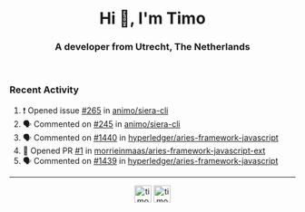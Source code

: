 <h1 align="center">Hi 👋, I'm Timo</h1>
<h3 align="center">A developer from Utrecht, The Netherlands</h3>
<br/>
<!-- https://github.com/rahuldkjain/github-profile-readme-generator --!>

<!--  <p align="left"><img src="https://github-readme-stats.vercel.app/api?username=timoglastra&show_icons=true&count_private=true&" alt="timoglastra" /></p> --!>

<!--
Github language stats
<p align="left"><img src="https://github-readme-stats.vercel.app/api/top-langs/?username=timoglastra&layout=compact" alt="timoglastra" /><p>
-->

<!-- Codestats language stats -->
<!-- <p align="left"><img src="https://codestats-readme.vercel.app/api/top-langs/?username=timoglastra&layout=compact&language_count=12" alt="timoglastra" /><p>    --!>
  
<h3>Recent Activity</h3>

<!--START_SECTION:activity-->
1. ❗️ Opened issue [#265](https://github.com/animo/siera-cli/issues/265) in [animo/siera-cli](https://github.com/animo/siera-cli)
2. 🗣 Commented on [#245](https://github.com/animo/siera-cli/issues/245) in [animo/siera-cli](https://github.com/animo/siera-cli)
3. 🗣 Commented on [#1440](https://github.com/hyperledger/aries-framework-javascript/issues/1440) in [hyperledger/aries-framework-javascript](https://github.com/hyperledger/aries-framework-javascript)
4. 💪 Opened PR [#1](https://github.com/morrieinmaas/aries-framework-javascript-ext/pull/1) in [morrieinmaas/aries-framework-javascript-ext](https://github.com/morrieinmaas/aries-framework-javascript-ext)
5. 🗣 Commented on [#1439](https://github.com/hyperledger/aries-framework-javascript/issues/1439) in [hyperledger/aries-framework-javascript](https://github.com/hyperledger/aries-framework-javascript)
<!--END_SECTION:activity-->

---

<p align="center">
<a href="https://twitter.com/timoglastra" target="blank"><img align="center" src="https://cdn.jsdelivr.net/npm/simple-icons@3.0.1/icons/twitter.svg" alt="timoglastra" height="30" width="30" /></a>
<a href="https://linkedin.com/in/timoglastra" target="blank"><img align="center" src="https://cdn.jsdelivr.net/npm/simple-icons@3.0.1/icons/linkedin.svg" alt="timoglastra" height="30" width="30" /></a>
</p>



